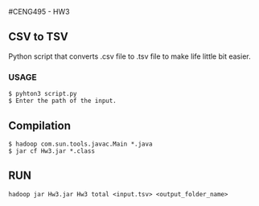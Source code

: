 #CENG495 - HW3

## CSV to TSV

Python script that converts .csv file to .tsv file to make life little bit easier.

### USAGE
```
$ pyhton3 script.py
$ Enter the path of the input.
```

## Compilation

```
$ hadoop com.sun.tools.javac.Main *.java
$ jar cf Hw3.jar *.class
```

## RUN
```
hadoop jar Hw3.jar Hw3 total <input.tsv> <output_folder_name>
```
